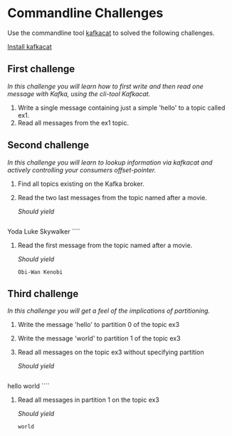 # Commandline Challenges

Use the commandline tool [kafkacat](https://github.com/edenhill/kafkacat#install) to solved the following challenges.

[Install kafkacat](https://github.com/edenhill/kafkacat#install)

## First challenge
*In this challenge you will learn how to first write and then read one message with Kafka, using the cli-tool Kafkacat.*

1. Write a single message containing just a simple 'hello' to a topic called ex1.
1. Read all messages from the ex1 topic.

## Second challenge
*In this challenge you will learn to lookup information via kafkacat and actively controlling your consumers offset-pointer.*

1. Find all topics existing on the Kafka broker.
1. Read the two last messages from the topic named after a movie.

    *Should yield*
    ````
Yoda
Luke Skywalker
    ````
1. Read the first message from the topic named after a movie.

    *Should yield*
    ````
    Obi-Wan Kenobi
    ````

## Third challenge
*In this challenge you will get a feel of the implications of partitioning.*

1. Write the message 'hello' to partition 0 of the topic ex3
1. Write the message 'world' to partition 1 of the topic ex3
1. Read all messages on the topic ex3 without specifying partition

    *Should yield*
    ````
hello
world
    ````
1. Read all messages in partition 1 on the topic ex3

    *Should yield*
    ````
    world
    ````
